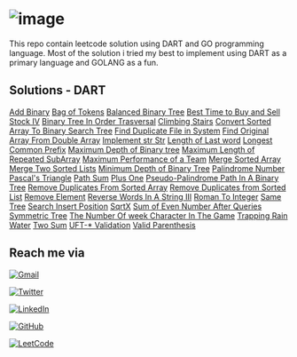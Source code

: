# ![image](https://drive.google.com/uc?export=view&id=1dB-zc6mm2gBZQsOPqDWXRFPqDdrtv4d-)

This repo contain leetcode solution using DART and GO programming language. Most of the solution i tried my best to implement using DART as a primary language and GOLANG as a fun.

## Solutions - DART

[Add Binary](AddBinary/add_binary.dart)
[Bag of Tokens](BagOfTokens/bag_of_tokens.dart)
[Balanced Binary Tree](BalancedBinaryTree\balanced_binary_tree.dart)
[Best Time to Buy and Sell Stock IV](BestTimeToBuyAndSellStock_IV/best_time_to_buy_and_sell_stock_IV.dart)
[Binary Tree In Order Trasversal](BinaryTreeInOrderTrasversel/binary_tree_inorder_trasversal.dart)
[Climbing Stairs](ClimbingStairs/climbing_stairs.dart)
[Convert Sorted Array To Binary Search Tree](ConvertSortedArrayToBinarySearchTree/convert_sorted_array_to_binary_search_tree.dart)
[Find Duplicate File in System](FindDuplicateFileInSystem/find_duplicate_file_in_system.dart)
[Find Original Array From Double Array](FindOriginalArrayFromDoubledArray/find_original_array_from_doubled_array.dart)
[Implement str Str](ImplementstrStr/implement_strStr.dart)
[Length of Last word](LengthOfLastWord/length_of_last_word.dart)
[Longest Common Prefix](LongestCommonPrefix/longest_common_prefix.dart)
[Maximum Depth of Binary tree](MaximumDepthOfBinaryTree/maximum_depth_of_binary_tree.dart)
[Maximum Length of Repeated SubArray](MaximumLengthofRepeatedSubarray/maximum_length_of_repeated_subarray.dart)
[Maximum Performance of a Team](MaximumPerformanceofaTeam/maximum_performance_of_a_team.dart)
[Merge Sorted Array](MergeSortedArray/merge_sorted_array.dart)
[Merge Two Sorted Lists](MergeTwoSortedLists/merge_two_sorted_lists.dart)
[Minimum Depth of Binary Tree](MinimumDepthofBinaryTree/minimum_depth_of_binary_tree.dart)
[Palindrome Number](PalindromeNumber/palindrome_number.dart)
[Pascal's Triangle](Pascal'sTriangle/pascals_triangle.dart)
[Path Sum](PathSum/path_sum.dart)
[Plus One](PlusOne/plus_one.dart)
[Pseudo-Palindrome Path In A Binary Tree](Pseudo-PalindromicPathsInABinaryTree/pseudo_palindromic_paths_in_a_binary_tree.dart)
[Remove Duplicates From Sorted Array](RemoveDuplicatesfromSortedArray/remove_duplicates_from_sorted_array.dart)
[Remove Duplicates from Sorted List](RemoveDuplicatesfromSortedList/remove_duplicates_from_sorted_list.dart)
[Remove Element](RemoveElement/remove_element.dart)
[Reverse Words In A String III](ReverseWordsInAString_III/reverse_words_in_a_string_III.dart)
[Roman To Integer](RomanToInteger/roman_to_integer.dart)
[Same Tree](SameTree/same_tree.dart)
[Search Insert Position](SearchInsertPosition/search_insert_position.dart)
[SqrtX](SqrtX/sqrt_x.dart)
[Sum of Even Number After Queries](SumofEvenNumbersAfterQueries/sum_of_even_numbers_after_queries.dart)
[Symmetric Tree](SymmetricTree/symmetric_tree.dart)
[The Number Of week Character In The Game](TheNumberOfWeekCharactersInTheGame/the_number_of_week_characters_in_the_game.dart)
[Trapping Rain Water](TrappingRainWater/trapping_rain_water.dart)
[Two Sum](TwoSum/twosum.dart)
[UFT-* Validation](UTF-8Validation/uft_8_validation.dart)
[Valid Parenthesis](ValidParentheses/valid_parentheses.dart)

## Reach me via

[![Gmail](https://img.shields.io/badge/Gmail-D14836?style=for-the-badge&logo=gmail&logoColor=white)](https://ayoubzulfiqar3@gmail.com)

[![Twitter](https://img.shields.io/badge/Twitter-%231DA1F2.svg?style=for-the-badge&logo=Twitter&logoColor=white)](https://twitter.com/ayoub_zulfiqar)

[![LinkedIn](https://img.shields.io/badge/linkedin-%230077B5.svg?style=for-the-badge&logo=linkedin&logoColor=white)](https://www.linkedin.com/in/ayoubzulfiqar/)

[![GitHub](https://img.shields.io/badge/github-%23121011.svg?style=for-the-badge&logo=github&logoColor=white)](https://github.com/ayoubzulfiqar)

[![LeetCode](https://img.shields.io/badge/LeetCode-000000?style=for-the-badge&logo=LeetCode&logoColor=#d16c06)](https://leetcode.com/ayoubzulfiqar/)

